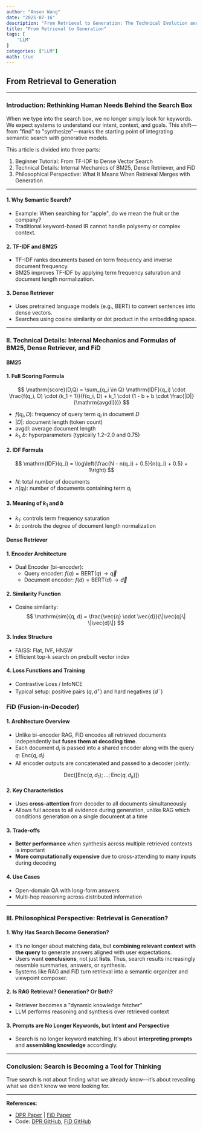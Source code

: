 ```yaml
---
author: "Anson Wang"
date: "2025-07-16"
description: "From Retrieval to Generation: The Technical Evolution and Reflection of Semantic Search"
title: "From Retrieval to Generation"
tags: [
    "LLM"
]
categories: ["LLM"]
math: true
---
```






## From Retrieval to Generation
---

### Introduction: Rethinking Human Needs Behind the Search Box

When we type into the search box, we no longer simply look for keywords. We expect systems to understand our intent, context, and goals. This shift—from "find" to "synthesize"—marks the starting point of integrating semantic search with generative models.

This article is divided into three parts:
1. Beginner Tutorial: From TF-IDF to Dense Vector Search
2. Technical Details: Internal Mechanics of BM25, Dense Retriever, and FiD
3. Philosophical Perspective: What It Means When Retrieval Merges with Generation

---

#### 1. Why Semantic Search?

- Example: When searching for "apple", do we mean the fruit or the company?
- Traditional keyword-based IR cannot handle polysemy or complex context.

#### 2. TF-IDF and BM25

- TF-IDF ranks documents based on term frequency and inverse document frequency.
- BM25 improves TF-IDF by applying term frequency saturation and document length normalization.

#### 3. Dense Retriever

- Uses pretrained language models (e.g., BERT) to convert sentences into dense vectors.
- Searches using cosine similarity or dot product in the embedding space.

---

### II. Technical Details: Internal Mechanics and Formulas of BM25, Dense Retriever, and FiD

#### **BM25**

#### 1. Full Scoring Formula

$$
\mathrm{score}(D,Q) = \sum_{q_i \in Q} \mathrm{IDF}(q_i) \cdot \frac{f(q_i, D) \cdot (k_1 + 1)}{f(q_i, D) + k_1 \cdot (1 - b + b \cdot \frac{|D|}{\mathrm{avgdl}})}
$$

- $f(q_i, D)$: frequency of query term $q_i$ in document $D$
- $|D|$: document length (token count)
- $\mathrm{avgdl}$: average document length
- $k_1, b$: hyperparameters (typically 1.2–2.0 and 0.75)

#### 2. IDF Formula

$$
\mathrm{IDF}(q_i) = \log\left(\frac{N - n(q_i) + 0.5}{n(q_i) + 0.5} + 1\right)
$$

- $N$: total number of documents
- $n(q_i)$: number of documents containing term $q_i$

#### 3. Meaning of $k_1$ and $b$

- $k_1$: controls term frequency saturation
- $b$: controls the degree of document length normalization

#### **Dense Retriever**

#### 1. Encoder Architecture

- Dual Encoder (bi-encoder):
  - Query encoder: $f(q) = \mathrm{BERT}(q) \rightarrow \vec{q}$
  - Document encoder: $f(d) = \mathrm{BERT}(d) \rightarrow \vec{d}$

#### 2. Similarity Function

- Cosine similarity:  
  $$
  \mathrm{sim}(q, d) = \frac{\vec{q} \cdot \vec{d}}{\|\vec{q}\| \|\vec{d}\|}
  $$

#### 3. Index Structure

- FAISS: Flat, IVF, HNSW
- Efficient top-k search on prebuilt vector index

#### 4. Loss Functions and Training

- Contrastive Loss / InfoNCE
- Typical setup: positive pairs $(q, d^+)$ and hard negatives $(d^-)$

### **FiD (Fusion-in-Decoder)**

#### 1. Architecture Overview

- Unlike bi-encoder RAG, FiD encodes all retrieved documents independently but **fuses them at decoding time**.
- Each document $d_i$ is passed into a shared encoder along with the query $q$: $\mathrm{Enc}(q, d_i)$
- All encoder outputs are concatenated and passed to a decoder jointly:

$$
\mathrm{Dec}([\mathrm{Enc}(q, d_1); \dots; \mathrm{Enc}(q, d_k)])
$$

#### 2. Key Characteristics

- Uses **cross-attention** from decoder to all documents simultaneously
- Allows full access to all evidence during generation, unlike RAG which conditions generation on a single document at a time

#### 3. Trade-offs

- **Better performance** when synthesis across multiple retrieved contexts is important
- **More computationally expensive** due to cross-attending to many inputs during decoding

#### 4. Use Cases

- Open-domain QA with long-form answers
- Multi-hop reasoning across distributed information

---

### III. Philosophical Perspective: Retrieval is Generation?

#### 1. Why Has Search Become Generation?

- It’s no longer about matching data, but **combining relevant context with the query** to generate answers aligned with user expectations.
- Users want **conclusions**, not just **lists**. Thus, search results increasingly resemble summaries, answers, or synthesis.
- Systems like RAG and FiD turn retrieval into a semantic organizer and viewpoint composer.

#### 2. Is RAG Retrieval? Generation? Or Both?

- Retriever becomes a "dynamic knowledge fetcher"
- LLM performs reasoning and synthesis over retrieved context

#### 3. Prompts are No Longer Keywords, but Intent and Perspective

- Search is no longer keyword matching. It's about **interpreting prompts** and **assembling knowledge** accordingly.

---

### Conclusion: Search is Becoming a Tool for Thinking

True search is not about finding what we already know—it’s about revealing what we didn’t know we were looking for.



---

**References**:  
- [DPR Paper](https://arxiv.org/abs/2004.04906) | [FiD Paper](https://arxiv.org/abs/2007.01282)  
- Code: [DPR GitHub](https://github.com/facebookresearch/DPR), [FiD GitHub](https://github.com/facebookresearch/FiD)  

